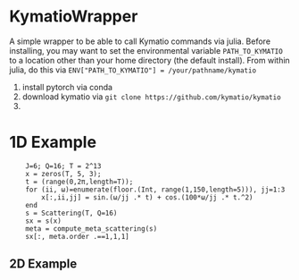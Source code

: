 # KymatioWrapper
A simple wrapper to be able to call Kymatio commands via julia. Before
installing, you may want to set the environmental variable `PATH_TO_KYMATIO` to
a location other than your home directory (the default install). From within julia, do this via `ENV["PATH_TO_KYMATIO"] = /your/pathname/kymatio`


1. install pytorch via conda
2. download kymatio via `git clone https://github.com/kymatio/kymatio`
3. 

# 1D Example
```
	J=6; Q=16; T = 2^13
	x = zeros(T, 5, 3);
	t = (range(0,2π,length=T));
	for (ii, ω)=enumerate(floor.(Int, range(1,150,length=5))), jj=1:3
		x[:,ii,jj] = sin.(ω/jj .* t) + cos.(100*ω/jj .* t.^2)
	end
	s = Scattering(T, Q=16)
	sx = s(x)
	meta = compute_meta_scattering(s)
	sx[:, meta.order .==1,1,1]
```
## 2D Example
```
	
```
